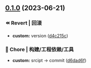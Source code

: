 

## [0.1.0](https://github.com/iamzjt-front-end/stairs/compare/1.1.0...0.1.0) (2023-06-21)


### ⏪ Revert | 回滚

* **custom:** version ([d4c215c](https://github.com/iamzjt-front-end/stairs/commit/d4c215c1f34a6b880cc007af64d3257295109045))


### 🚀 Chore | 构建/工程依赖/工具

* **custom:** srcipt -\> commit ([d6dad6f](https://github.com/iamzjt-front-end/stairs/commit/d6dad6ff8f77be51b8b6217e44af3f1f287c99d5))